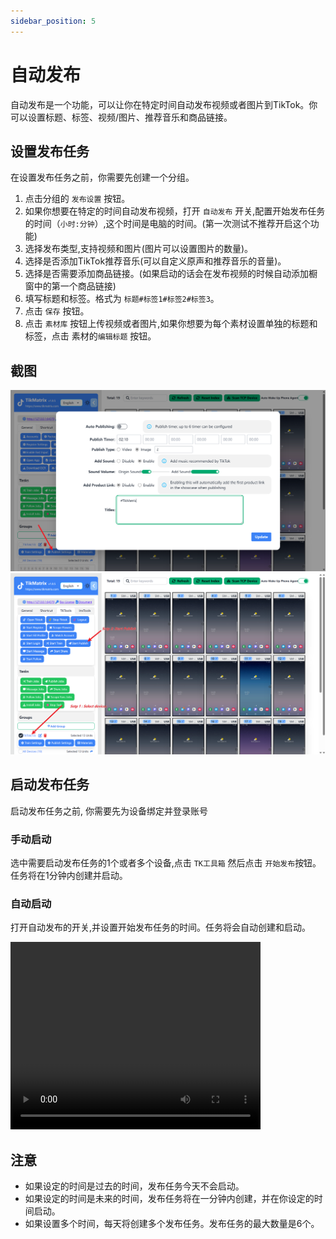 ```yaml
---
sidebar_position: 5
---
```


# 自动发布

自动发布是一个功能，可以让你在特定时间自动发布视频或者图片到TikTok。你可以设置标题、标签、视频/图片、推荐音乐和商品链接。

## 设置发布任务

在设置发布任务之前，你需要先创建一个分组。

1. 点击分组的 `发布设置` 按钮。
2. 如果你想要在特定的时间自动发布视频，打开 `自动发布` 开关,配置开始发布任务的时间（`小时:分钟`）,这个时间是电脑的时间。(第一次测试不推荐开启这个功能)
3. 选择发布类型,支持视频和图片(图片可以设置图片的数量)。
4. 选择是否添加TikTok推荐音乐(可以自定义原声和推荐音乐的音量)。
5. 选择是否需要添加商品链接。(如果启动的话会在发布视频的时候自动添加橱窗中的第一个商品链接)
6. 填写标题和标签。格式为 `标题#标签1#标签2#标签3`。
7. 点击 `保存` 按钮。
8. 点击 `素材库` 按钮上传视频或者图片,如果你想要为每个素材设置单独的标题和标签，点击 素材的`编辑标题` 按钮。

## 截图

![post-1.png](../img/post-1.png)
![post-2.png](../img/post-2.png)

## 启动发布任务

启动发布任务之前, 你需要先为设备绑定并登录账号

### 手动启动

选中需要启动发布任务的1个或者多个设备,点击 `TK工具箱` 然后点击 `开始发布`按钮。任务将在1分钟内创建并启动。

### 自动启动

打开自动发布的开关,并设置开始发布任务的时间。任务将会自动创建和启动。

<video src="https://r2.tikmatrix.com/post-0510.mp4" controls width="400" height="300"></video>

## 注意

* 如果设定的时间是过去的时间，发布任务今天不会启动。
* 如果设定的时间是未来的时间，发布任务将在一分钟内创建，并在你设定的时间启动。
* 如果设置多个时间，每天将创建多个发布任务。发布任务的最大数量是6个。
